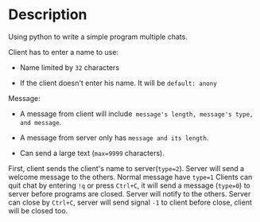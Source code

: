 # Description

Using python to write a simple program multiple chats.

Client has to enter a name to use:

- Name limited by `32` characters

- If the client doesn't enter his name. It will be `default: anony `

Message:

- A message from client will include` message's length, message's type, and message`.

- A message from server only has `message and its length`.

- Can send a large text (`max=9999` characters).

First, client sends the client's name to server(`type=2`). Server will send a welcome message to the others. Normal message have `type=1` Clients can quit chat by entering `!q` or press `Ctrl+C`, it will send a message (`type=0`) to server before programs are closed. Server will notify to the others. Server can close by `Ctrl+C`, server will send signal `-1` to client before close, client will be closed too.
